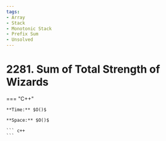 ```yaml
---
tags:
- Array
- Stack
- Monotonic Stack
- Prefix Sum
- Unsolved
---
```



# 2281. Sum of Total Strength of Wizards

=== "C++"

    **Time:** $O()$

    **Space:** $O()$

    ``` c++
    ```